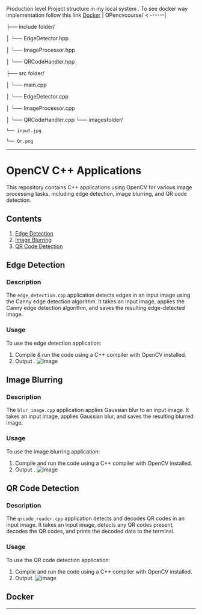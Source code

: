 Production level Project structure in  my local system  .              To see docker way implementation follow this link  [Docker](#Doker)
                                           |
OPencvcourse/                      < ------|

├── include folder/

│   └── EdgeDetector.hpp

│   └── ImageProcessor.hpp

│   └── QRCodeHandler.hpp

├── src folder/

│   └── main.cpp

│   └── EdgeDetector.cpp

│   └── ImageProcessor.cpp

│   └── QRCodeHandler.cpp
└── imagesfolder/

    └── input.jpg
    
    └── Qr.png
  
    


---

# OpenCV C++ Applications

This repository contains C++ applications using OpenCV for various image processing tasks, including edge detection, image blurring, and QR code detection.

## Contents

1. [Edge Detection](#edge-detection)
2. [Image Blurring](#image-blurring)
3. [QR Code Detection](#qr-code-detection)

## Edge Detection

### Description
The `edge_detection.cpp` application detects edges in an input image using the Canny edge detection algorithm. It takes an input image, applies the Canny edge detection algorithm, and saves the resulting edge-detected image.

### Usage
To use the edge detection application:
1. Compile & run the code using a C++ compiler with OpenCV installed.
2. Output .
  ![image](https://github.com/Abhijit-Barik01/Abhijit-Barik01-Wobot-AI-OpenCV-C-assignment/assets/71961635/39a4a6ce-e518-4637-a080-67a306b790b4)


## Image Blurring

### Description
The `blur_image.cpp` application applies Gaussian blur to an input image. It takes an input image, applies Gaussian blur, and saves the resulting blurred image.

### Usage
To use the image blurring application:
1. Compile and run the code using a C++ compiler with OpenCV installed.
2. Output .
   ![image](https://github.com/Abhijit-Barik01/Abhijit-Barik01-Wobot-AI-OpenCV-C-assignment/assets/71961635/e0e77710-f3c9-4e10-97be-b71c84fc2f73)


## QR Code Detection

### Description
The `qrcode_reader.cpp` application detects and decodes QR codes in an input image. It takes an input image, detects any QR codes present, decodes the QR codes, and prints the decoded data to the terminal.

### Usage
To use the QR code detection application:
1. Compile and run the code using a C++ compiler with OpenCV installed.
2. Output.
 ![image](https://github.com/Abhijit-Barik01/Abhijit-Barik01-Wobot-AI-OpenCV-C-assignment/assets/71961635/faf16852-dc4b-403f-8d69-6630008ad30e)




## Docker


---


